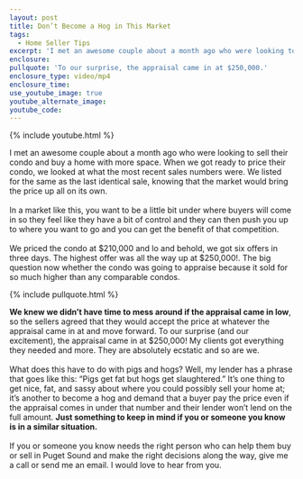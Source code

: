 ```yaml
---
layout: post
title: Don’t Become a Hog in This Market
tags:
  - Home Seller Tips
excerpt: 'I met an awesome couple about a month ago who were looking to sell their condo and buy a home with more space. When we got ready to price their condo, we looked at what the most recent sales numbers were. We listed for the same as the last identical sale, knowing that the market would bring the price up all on its own.'
enclosure:
pullquote: 'To our surprise, the appraisal came in at $250,000.'
enclosure_type: video/mp4
enclosure_time:
use_youtube_image: true
youtube_alternate_image:
youtube_code:
---
```



{% include youtube.html %}

I met an awesome couple about a month ago who were looking to sell their condo and buy a home with more space. When we got ready to price their condo, we looked at what the most recent sales numbers were. We listed for the same as the last identical sale, knowing that the market would bring the price up all on its own.
<br>
<br>In a market like this, you want to be a little bit under where buyers will come in so they feel like they have a bit of control and they can then push you up to where you want to go and you can get the benefit of that competition.
<br>
<br>We priced the condo at $210,000 and lo and behold, we got six offers in three days. The highest offer was all the way up at $250,000!. The big question now whether the condo was going to appraise because it sold for so much higher than any comparable condos.

{% include pullquote.html %}

**We knew we didn’t have time to mess around if the appraisal came in low**, so the sellers agreed that they would accept the price at whatever the appraisal came in at and move forward. To our surprise (and our excitement), the appraisal came in at $250,000! My clients got everything they needed and more. They are absolutely ecstatic and so are we.
<br>
<br>What does this have to do with pigs and hogs? Well, my lender has a phrase that goes like this: “Pigs get fat but hogs get slaughtered.” It’s one thing to get nice, fat, and sassy about where you could possibly sell your home at; it’s another to become a hog and demand that a buyer pay the price even if the appraisal comes in under that number and their lender won’t lend on the full amount. **Just something to keep in mind if you or someone you know is in a similar situation.**
<br>
<br>If you or someone you know needs the right person who can help them buy or sell in Puget Sound and make the right decisions along the way, give me a call or send me an email. I would love to hear from you.